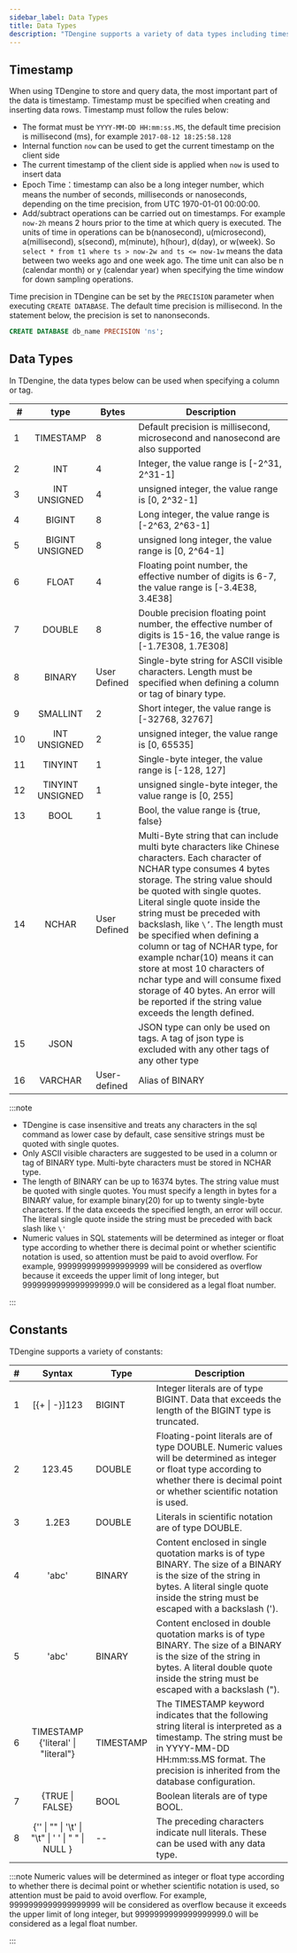 ```yaml
---
sidebar_label: Data Types
title: Data Types
description: "TDengine supports a variety of data types including timestamp, float, JSON and many others."
---
```


## Timestamp

When using TDengine to store and query data, the most important part of the data is timestamp. Timestamp must be specified when creating and inserting data rows. Timestamp must follow the rules below:

- The format must be `YYYY-MM-DD HH:mm:ss.MS`, the default time precision is millisecond (ms), for example `2017-08-12 18:25:58.128`
- Internal function `now` can be used to get the current timestamp on the client side
- The current timestamp of the client side is applied when `now` is used to insert data
- Epoch Time：timestamp can also be a long integer number, which means the number of seconds, milliseconds or nanoseconds, depending on the time precision, from UTC 1970-01-01 00:00:00.
- Add/subtract operations can be carried out on timestamps. For example `now-2h` means 2 hours prior to the time at which query is executed. The units of time in operations can be b(nanosecond), u(microsecond), a(millisecond), s(second), m(minute), h(hour), d(day), or w(week). So `select * from t1 where ts > now-2w and ts <= now-1w` means the data between two weeks ago and one week ago. The time unit can also be n (calendar month) or y (calendar year) when specifying the time window for down sampling operations.

Time precision in TDengine can be set by the `PRECISION` parameter when executing `CREATE DATABASE`. The default time precision is millisecond. In the statement below, the precision is set to nanonseconds.

```sql
CREATE DATABASE db_name PRECISION 'ns';
```
## Data Types

In TDengine, the data types below can be used when specifying a column or tag.

| #   | **type**  | **Bytes** | **Description** |
| --- | :-------: | --------- | ---------------------------------------------------------------------------------------------------------------------------------------------------------------------------------------------------------------------------------------------------------------------------------------------------------------------------------------------------------------------------------------------------------------- |
| 1   | TIMESTAMP | 8         | Default precision is millisecond, microsecond and nanosecond are also supported      |
| 2   |    INT    | 4         | Integer, the value range is [-2^31, 2^31-1]  |
| 3   | INT UNSIGNED| 4| unsigned integer, the value range is [0, 2^32-1] 
| 4   |  BIGINT   | 8         | Long integer, the value range is [-2^63, 2^63-1] |
| 5   |  BIGINT UNSIGNED  | 8         | unsigned long integer, the value range is [0, 2^64-1]     |
| 6   |   FLOAT   | 4         | Floating point number, the effective number of digits is 6-7, the value range is [-3.4E38, 3.4E38]  |
| 7   |  DOUBLE   | 8         | Double precision floating point number, the effective number of digits is 15-16, the value range is [-1.7E308, 1.7E308]  |
| 8   |  BINARY   | User Defined | Single-byte string for ASCII visible characters. Length must be specified when defining a column or tag of binary type. |
| 9   | SMALLINT  | 2         | Short integer, the value range is [-32768, 32767]  |
| 10   | INT UNSIGNED| 2| unsigned integer, the value range is [0, 65535]|
| 11   |  TINYINT  | 1         | Single-byte integer, the value range is [-128, 127] |
| 12   |  TINYINT UNSIGNED  | 1         | unsigned single-byte integer, the value range is [0, 255]     |
| 13   |   BOOL    | 1         | Bool, the value range is {true, false}   |
| 14  | NCHAR     | User Defined| Multi-Byte string that can include multi byte characters like Chinese characters. Each character of NCHAR type consumes 4 bytes storage. The string value should be quoted with single quotes. Literal single quote inside the string must be preceded with backslash, like `\’`. The length must be specified when defining a column or tag of NCHAR type, for example nchar(10) means it can store at most 10 characters of nchar type and will consume fixed storage of 40 bytes. An error will be reported if the string value exceeds the length defined.                                                                                            |
| 15  |   JSON    |           | JSON type can only be used on tags. A tag of json type is excluded with any other tags of any other type |
| 16 | VARCHAR | User-defined | Alias of BINARY  |


:::note
- TDengine is case insensitive and treats any characters in the sql command as lower case by default, case sensitive strings must be quoted with single quotes.
- Only ASCII visible characters are suggested to be used in a column or tag of BINARY type. Multi-byte characters must be stored in NCHAR type. 
- The length of BINARY can be up to 16374 bytes. The string value must be quoted with single quotes. You must specify a length in bytes for a BINARY value, for example binary(20) for up to twenty single-byte characters. If the data exceeds the specified length, an error will occur. The literal single quote inside the string must be preceded with back slash like `\'`
- Numeric values in SQL statements will be determined as integer or float type according to whether there is decimal point or whether scientific notation is used, so attention must be paid to avoid overflow. For example, 9999999999999999999 will be considered as overflow because it exceeds the upper limit of long integer, but 9999999999999999999.0 will be considered as a legal float number.

:::


## Constants
TDengine supports a variety of constants:

| #   | **Syntax**  | **Type** | **Description**    |
| --- | :-------: | --------- | -------------------------------------- |
| 1 | [{+ \| -}]123 | BIGINT | Integer literals are of type BIGINT. Data that exceeds the length of the BIGINT type is truncated. |
| 2 | 123.45 | DOUBLE | Floating-point literals are of type DOUBLE. Numeric values will be determined as integer or float type according to whether there is decimal point or whether scientific notation is used. |
| 3 | 1.2E3 | DOUBLE | Literals in scientific notation are of type DOUBLE. |
| 4 | 'abc' | BINARY | Content enclosed in single quotation marks is of type BINARY. The size of a BINARY is the size of the string in bytes. A literal single quote inside the string must be escaped with a backslash (\'). |
| 5 | 'abc' | BINARY | Content enclosed in double quotation marks is of type BINARY. The size of a BINARY is the size of the string in bytes. A literal double quote inside the string must be escaped with a backslash (\"). |
| 6 | TIMESTAMP {'literal' \| "literal"} | TIMESTAMP | The TIMESTAMP keyword indicates that the following string literal is interpreted as a timestamp. The string must be in YYYY-MM-DD HH:mm:ss.MS format. The precision is inherited from the database configuration. |
| 7 | {TRUE \| FALSE} | BOOL | Boolean literals are of type BOOL. |
| 8 | {'' \| "" \| '\t' \| "\t" \| ' ' \| " " \| NULL } | -- | The preceding characters indicate null literals. These can be used with any data type. |

:::note
Numeric values will be determined as integer or float type according to whether there is decimal point or whether scientific notation is used, so attention must be paid to avoid overflow. For example, 9999999999999999999 will be considered as overflow because it exceeds the upper limit of long integer, but 9999999999999999999.0 will be considered as a legal float number.

:::
